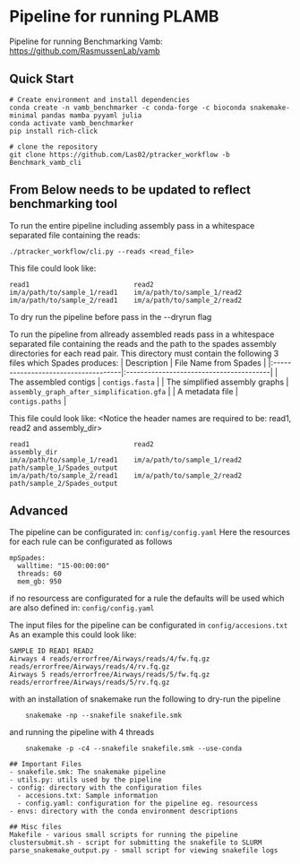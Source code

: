 # Pipeline for running PLAMB 
Pipeline for running Benchmarking Vamb: https://github.com/RasmussenLab/vamb


## Quick Start
```
# Create environment and install dependencies 
conda create -n vamb_benchmarker -c conda-forge -c bioconda snakemake-minimal pandas mamba pyyaml julia
conda activate vamb_benchmarker
pip install rich-click

# clone the repository
git clone https://github.com/Las02/ptracker_workflow -b Benchmark_vamb_cli

```
From Below needs to be updated to reflect benchmarking tool
----


 To run the entire pipeline including assembly pass in a whitespace separated file containing the reads:
```
./ptracker_workflow/cli.py --reads <read_file> 
```
This file could look like:
<Notice the header names are required to be: read1 and read2> 

``` 
read1                          read2
im/a/path/to/sample_1/read1    im/a/path/to/sample_1/read2
im/a/path/to/sample_2/read1    im/a/path/to/sample_2/read2
```
To dry run the pipeline before pass in the --dryrun flag

To run the pipeline from allready assembled reads pass in a whitespace separated file containing the reads and the path to the spades assembly directories for each read pair.
This directory must contain the following 3 files which Spades produces: 
| Description                         | File Name from Spades                               |
|:------------------------------------|:----------------------------------------|
| The assembled contigs               | `contigs.fasta`                         |
| The simplified assembly graphs      | `assembly_graph_after_simplification.gfa` |
| A metadata file                     | `contigs.paths`                         |

This file could look like:
 <Notice the header names are required to be: read1, read2 and assembly_dir> 

``` 
read1                          read2                         assembly_dir                                           
im/a/path/to/sample_1/read1    im/a/path/to/sample_1/read2   path/sample_1/Spades_output  
im/a/path/to/sample_2/read1    im/a/path/to/sample_2/read2   path/sample_2/Spades_output          
```

## Advanced


The pipeline can be configurated in: ``` config/config.yaml ```
Here the resources for each rule can be configurated as follows
```
mpSpades:
  walltime: "15-00:00:00"
  threads: 60
  mem_gb: 950
```
if no resourcess are configurated for a rule the defaults will be used which are also defined in: ``` config/config.yaml ```

The input files for the pipeline can be configurated in ``` config/accesions.txt ``` 
As an example this could look like:
```
SAMPLE ID READ1 READ2
Airways 4 reads/errorfree/Airways/reads/4/fw.fq.gz reads/errorfree/Airways/reads/4/rv.fq.gz
Airways 5 reads/errorfree/Airways/reads/5/fw.fq.gz reads/errorfree/Airways/reads/5/rv.fq.gz
```

with an installation of snakemake run the following to dry-run the pipeline
```
	snakemake -np --snakefile snakefile.smk
```
and running the pipeline with 4 threads
```
	snakemake -p -c4 --snakefile snakefile.smk --use-conda
```

```
## Important Files
- snakefile.smk: The snakemake pipeline
- utils.py: utils used by the pipeline
- config: directory with the configuration files
  - accesions.txt: Sample information
  - config.yaml: configuration for the pipeline eg. resourcess
- envs: directory with the conda environment descriptions

## Misc files
Makefile - various small scripts for running the pipeline
clustersubmit.sh - script for submitting the snakefile to SLURM
parse_snakemake_output.py - small script for viewing snakefile logs
